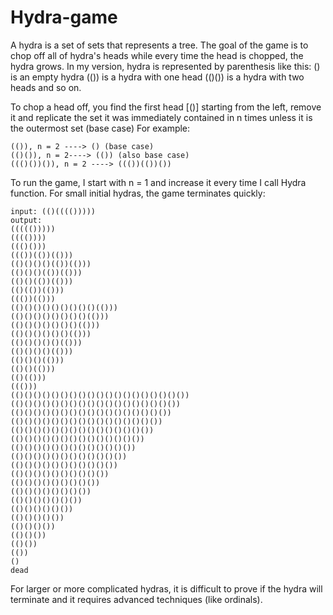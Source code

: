 # Hydra-game

A hydra is a set of sets that represents a tree. The goal of the game is to chop off all of hydra's heads while every time the head is chopped, the hydra grows. 
In my version, hydra is represented by parenthesis like this: 
() is an empty hydra 
(()) is a hydra with one head
(()()) is a hydra with two heads and so on. 

To chop a head off, you find the first head [()] starting from the left, remove it and replicate the set it was immediately contained in n times unless it is the outermost set (base case) 
For example:
```
(()), n = 2 ----> () (base case)
(()()), n = 2----> (()) (also base case)
((()())()), n = 2 ----> ((())(())()) 
```
To run the game, I start with n = 1 and increase it every time I call Hydra function. For small initial hydras, the game terminates quickly: 
```
input: (()(((()))))
output:
((((()))))
(((())))
((()()))
((())(())(()))
(()()()()(())(()))
(()()()(())(()))
(()()(())(()))
(()(())(()))
((())(()))
(()()()()()()()()()(()))
(()()()()()()()()(()))
(()()()()()()()(()))
(()()()()()()(()))
(()()()()()(()))
(()()()()(()))
(()()()(()))
(()()(()))
(()(()))
((()))
(()()()()()()()()()()()()()()()()()()())
(()()()()()()()()()()()()()()()()()())
(()()()()()()()()()()()()()()()()())
(()()()()()()()()()()()()()()()())
(()()()()()()()()()()()()()()())
(()()()()()()()()()()()()()())
(()()()()()()()()()()()()())
(()()()()()()()()()()()())
(()()()()()()()()()()())
(()()()()()()()()()())
(()()()()()()()()())
(()()()()()()()())
(()()()()()()())
(()()()()()())
(()()()()())
(()()()())
(()()())
(()())
(())
()
dead
```

For larger or more complicated hydras, it is difficult to prove if the hydra will terminate and it requires advanced techniques (like ordinals). 
